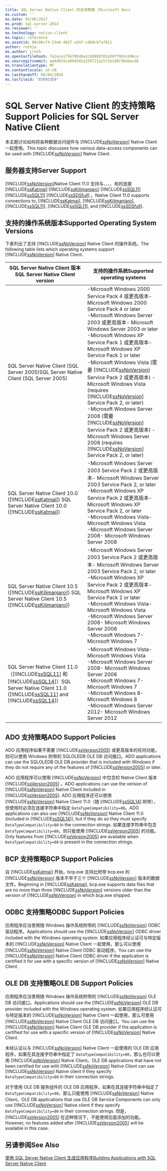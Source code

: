 ```yaml
---
title: SQL Server Native Client 的支持策略 |Microsoft Docs
ms.custom: ''
ms.date: 03/06/2017
ms.prod: sql-server-2014
ms.reviewer: ''
ms.technology: native-client
ms.topic: reference
ms.assetid: 09c80cf4-23e6-4027-a24f-cdb9c87af811
author: rothja
ms.author: jroth
ms.openlocfilehash: 7e2ace1756705d6a1cb08b0701d3bf79b5cb96ce
ms.sourcegitcommit: ad4d92dce894592a259721a1571b1d8736abacdb
ms.translationtype: MT
ms.contentlocale: zh-CN
ms.lasthandoff: 08/04/2020
ms.locfileid: "87692359"
---
```

# <a name="support-policies-for-sql-server-native-client"></a><span data-ttu-id="c03ef-102">SQL Server Native Client 的支持策略</span><span class="sxs-lookup"><span data-stu-id="c03ef-102">Support Policies for SQL Server Native Client</span></span>
  <span data-ttu-id="c03ef-103">本主题讨论如何将各种数据访问组件与 [!INCLUDE[ssNoVersion](../../../includes/ssnoversion-md.md)] Native Client 一起使用。</span><span class="sxs-lookup"><span data-stu-id="c03ef-103">This topic discusses how various data-access components can be used with [!INCLUDE[ssNoVersion](../../../includes/ssnoversion-md.md)] Native Client.</span></span>  
  
## <a name="server-support"></a><span data-ttu-id="c03ef-104">服务器支持</span><span class="sxs-lookup"><span data-stu-id="c03ef-104">Server Support</span></span>  
 [!INCLUDE[ssNoVersion](../../../includes/ssnoversion-md.md)]<span data-ttu-id="c03ef-105">Native Client 11.0 支持与、、、、和的连接 [!INCLUDE[ssKatmai](../../../includes/sskatmai-md.md)] [!INCLUDE[ssKilimanjaro](../../../includes/sskilimanjaro-md.md)] [!INCLUDE[ssSQL11](../../../includes/sssql11-md.md)] [!INCLUDE[ssSQL11](../../../includes/sssql11-md.md)] [!INCLUDE[ssSDSfull](../../../includes/sssdsfull-md.md)] 。</span><span class="sxs-lookup"><span data-stu-id="c03ef-105">Native Client 11.0 supports connections to, [!INCLUDE[ssKatmai](../../../includes/sskatmai-md.md)], [!INCLUDE[ssKilimanjaro](../../../includes/sskilimanjaro-md.md)], [!INCLUDE[ssSQL11](../../../includes/sssql11-md.md)], [!INCLUDE[ssSQL11](../../../includes/sssql11-md.md)], and [!INCLUDE[ssSDSfull](../../../includes/sssdsfull-md.md)].</span></span>  
  
## <a name="supported-operating-system-versions"></a><span data-ttu-id="c03ef-106">支持的操作系统版本</span><span class="sxs-lookup"><span data-stu-id="c03ef-106">Supported Operating System Versions</span></span>  
 <span data-ttu-id="c03ef-107">下表列出了支持 [!INCLUDE[ssNoVersion](../../../includes/ssnoversion-md.md)] Native Client 的操作系统。</span><span class="sxs-lookup"><span data-stu-id="c03ef-107">The following table lists which operating systems support [!INCLUDE[ssNoVersion](../../../includes/ssnoversion-md.md)] Native Client.</span></span>  
  
|<span data-ttu-id="c03ef-108">SQL Server Native Client 版本</span><span class="sxs-lookup"><span data-stu-id="c03ef-108">SQL Server Native Client version</span></span>|<span data-ttu-id="c03ef-109">支持的操作系统</span><span class="sxs-lookup"><span data-stu-id="c03ef-109">Supported operating systems</span></span>|  
|--------------------------------------|---------------------------------|  
|<span data-ttu-id="c03ef-110">SQL Server Native Client (SQL Server 2005)</span><span class="sxs-lookup"><span data-stu-id="c03ef-110">SQL Server Native Client (SQL Server 2005)</span></span>|<span data-ttu-id="c03ef-111">-Microsoft Windows 2000 Service Pack 4 或更高版本</span><span class="sxs-lookup"><span data-stu-id="c03ef-111">-   Microsoft Windows 2000 Service Pack 4 or later</span></span><br /><span data-ttu-id="c03ef-112">-Microsoft Windows Server 2003 或更高版本</span><span class="sxs-lookup"><span data-stu-id="c03ef-112">-   Microsoft Windows Server 2003 or later</span></span><br /><span data-ttu-id="c03ef-113">-Microsoft Windows XP Service Pack 1 或更高版本</span><span class="sxs-lookup"><span data-stu-id="c03ef-113">-   Microsoft Windows XP Service Pack 1 or later</span></span><br /><span data-ttu-id="c03ef-114">-Microsoft Windows Vista (需要 [!INCLUDE[ssNoVersion](../../../includes/ssnoversion-md.md)] Service Pack 2 或更高版本) </span><span class="sxs-lookup"><span data-stu-id="c03ef-114">-   Microsoft Windows Vista (requires [!INCLUDE[ssNoVersion](../../../includes/ssnoversion-md.md)] Service Pack 2, or later)</span></span><br /><span data-ttu-id="c03ef-115">-Microsoft Windows Server 2008 (需要 [!INCLUDE[ssNoVersion](../../../includes/ssnoversion-md.md)] Service Pack 2 或更高版本) </span><span class="sxs-lookup"><span data-stu-id="c03ef-115">-   Microsoft Windows Server 2008 (requires [!INCLUDE[ssNoVersion](../../../includes/ssnoversion-md.md)] Service Pack 2, or later)</span></span>|  
|<span data-ttu-id="c03ef-116">SQL Server Native Client 10.0 ([!INCLUDE[ssKatmai](../../../includes/sskatmai-md.md)]) </span><span class="sxs-lookup"><span data-stu-id="c03ef-116">SQL Server Native Client 10.0 ([!INCLUDE[ssKatmai](../../../includes/sskatmai-md.md)])</span></span>|<span data-ttu-id="c03ef-117">-Microsoft Windows Server 2003 Service Pack 2 或更高版本</span><span class="sxs-lookup"><span data-stu-id="c03ef-117">-   Microsoft Windows Server 2003 Service Pack 2, or later</span></span><br /><span data-ttu-id="c03ef-118">-Microsoft Windows XP Service Pack 2 或更高版本</span><span class="sxs-lookup"><span data-stu-id="c03ef-118">-   Microsoft Windows XP Service Pack 2, or later</span></span><br /><span data-ttu-id="c03ef-119">-Microsoft Windows Vista</span><span class="sxs-lookup"><span data-stu-id="c03ef-119">-   Microsoft Windows Vista</span></span><br /><span data-ttu-id="c03ef-120">-Microsoft Windows Server 2008</span><span class="sxs-lookup"><span data-stu-id="c03ef-120">-   Microsoft Windows Server 2008</span></span>|  
|<span data-ttu-id="c03ef-121">SQL Server Native Client 10.5 ([!INCLUDE[ssKilimanjaro](../../../includes/sskilimanjaro-md.md)]) </span><span class="sxs-lookup"><span data-stu-id="c03ef-121">SQL Server Native Client 10.5 ([!INCLUDE[ssKilimanjaro](../../../includes/sskilimanjaro-md.md)])</span></span>|<span data-ttu-id="c03ef-122">-Microsoft Windows Server 2003 Service Pack 2 或更高版本</span><span class="sxs-lookup"><span data-stu-id="c03ef-122">-   Microsoft Windows Server 2003 Service Pack 2, or later</span></span><br /><span data-ttu-id="c03ef-123">-Microsoft Windows XP Service Pack 2 或更高版本</span><span class="sxs-lookup"><span data-stu-id="c03ef-123">-   Microsoft Windows XP Service Pack 2 or later</span></span><br /><span data-ttu-id="c03ef-124">-Microsoft Windows Vista</span><span class="sxs-lookup"><span data-stu-id="c03ef-124">-   Microsoft Windows Vista</span></span><br /><span data-ttu-id="c03ef-125">-Microsoft Windows Server 2008</span><span class="sxs-lookup"><span data-stu-id="c03ef-125">-   Microsoft Windows Server 2008</span></span><br /><span data-ttu-id="c03ef-126">-Microsoft Windows 7</span><span class="sxs-lookup"><span data-stu-id="c03ef-126">-   Microsoft Windows 7</span></span>|  
|<span data-ttu-id="c03ef-127">SQL Server Native Client 11.0（[!INCLUDE[ssSQL11](../../../includes/sssql11-md.md)] 和 [!INCLUDE[ssSQL14](../../../includes/sssql14-md.md)]）</span><span class="sxs-lookup"><span data-stu-id="c03ef-127">SQL Server Native Client 11.0 ([!INCLUDE[ssSQL11](../../../includes/sssql11-md.md)] and [!INCLUDE[ssSQL14](../../../includes/sssql14-md.md)])</span></span>|<span data-ttu-id="c03ef-128">-Microsoft Windows Vista</span><span class="sxs-lookup"><span data-stu-id="c03ef-128">-   Microsoft Windows Vista</span></span><br /><span data-ttu-id="c03ef-129">-Microsoft Windows Server 2008</span><span class="sxs-lookup"><span data-stu-id="c03ef-129">-   Microsoft Windows Server 2008</span></span><br /><span data-ttu-id="c03ef-130">-Microsoft Windows 7</span><span class="sxs-lookup"><span data-stu-id="c03ef-130">-   Microsoft Windows 7</span></span><br /><span data-ttu-id="c03ef-131">-Microsoft Windows 8</span><span class="sxs-lookup"><span data-stu-id="c03ef-131">-   Microsoft Windows 8</span></span><br /><span data-ttu-id="c03ef-132">-Microsoft Windows Server 2012</span><span class="sxs-lookup"><span data-stu-id="c03ef-132">-   Microsoft Windows Server 2012</span></span>|  
  
## <a name="ado-support-policies"></a><span data-ttu-id="c03ef-133">ADO 支持策略</span><span class="sxs-lookup"><span data-stu-id="c03ef-133">ADO Support Policies</span></span>  
 <span data-ttu-id="c03ef-134">ADO 应用程序如果不需要 [!INCLUDE[ssVersion2005](../../../includes/ssversion2005-md.md)] 或更高版本的任何功能，则可以使用 Windows 附带的 SQLOLEDB OLE DB 访问接口。</span><span class="sxs-lookup"><span data-stu-id="c03ef-134">ADO applications can use the SQLOLEDB OLE DB provider that is included with Windows if they do not require any of the features of [!INCLUDE[ssVersion2005](../../../includes/ssversion2005-md.md)] or later.</span></span>  
  
 <span data-ttu-id="c03ef-135">ADO 应用程序可以使用 [!INCLUDE[ssNoVersion](../../../includes/ssnoversion-md.md)] 中包含的 Native Client 版本 [!INCLUDE[ssVersion2005](../../../includes/ssversion2005-md.md)] 。</span><span class="sxs-lookup"><span data-stu-id="c03ef-135">ADO applications can use the version of [!INCLUDE[ssNoVersion](../../../includes/ssnoversion-md.md)] Native Client included in [!INCLUDE[ssVersion2005](../../../includes/ssversion2005-md.md)].</span></span> <span data-ttu-id="c03ef-136">ADO 应用程序还可以使用 [!INCLUDE[ssNoVersion](../../../includes/ssnoversion-md.md)] Native Client 11.0（随 [!INCLUDE[ssSQL14](../../../includes/sssql14-md.md)] 附带），但使用时必须在连接字符串中指定 `DataTypeCompatibility=80`。</span><span class="sxs-lookup"><span data-stu-id="c03ef-136">ADO applications can also use [!INCLUDE[ssNoVersion](../../../includes/ssnoversion-md.md)] Native Client 11.0 (included in [!INCLUDE[ssSQL14](../../../includes/sssql14-md.md)]), but if they do so they must specify `DataTypeCompatibility=80` in the connection strings.</span></span> <span data-ttu-id="c03ef-137">如果连接字符串中包含 `DataTypeCompatibility=80`，则只能使用 [!INCLUDE[ssVersion2005](../../../includes/ssversion2005-md.md)] 的功能。</span><span class="sxs-lookup"><span data-stu-id="c03ef-137">Only features from [!INCLUDE[ssVersion2005](../../../includes/ssversion2005-md.md)] are available when `DataTypeCompatibility=80` is present in the connection strings.</span></span>  
  
## <a name="bcp-support-policies"></a><span data-ttu-id="c03ef-138">BCP 支持策略</span><span class="sxs-lookup"><span data-stu-id="c03ef-138">BCP Support Policies</span></span>  
 <span data-ttu-id="c03ef-139">自 [!INCLUDE[ssKatmai](../../../includes/sskatmai-md.md)] 开始，bcp.exe 支持比附带 bcp.exe 的 [!INCLUDE[ssNoVersion](../../../includes/ssnoversion-md.md)] 版本不早于三个 [!INCLUDE[ssNoVersion](../../../includes/ssnoversion-md.md)] 版本的数据文件。</span><span class="sxs-lookup"><span data-stu-id="c03ef-139">Beginning in [!INCLUDE[ssKatmai](../../../includes/sskatmai-md.md)], bcp.exe supports data files that are no more than three [!INCLUDE[ssNoVersion](../../../includes/ssnoversion-md.md)] versions older than the version of [!INCLUDE[ssNoVersion](../../../includes/ssnoversion-md.md)] in which bcp.exe shipped.</span></span>  
  
## <a name="odbc-support-policies"></a><span data-ttu-id="c03ef-140">ODBC 支持策略</span><span class="sxs-lookup"><span data-stu-id="c03ef-140">ODBC Support Policies</span></span>  
 <span data-ttu-id="c03ef-141">应用程序应当使用随 Windows 操作系统附带的 [!INCLUDE[ssNoVersion](../../../includes/ssnoversion-md.md)] ODBC 驱动程序。</span><span class="sxs-lookup"><span data-stu-id="c03ef-141">Applications should use the [!INCLUDE[ssNoVersion](../../../includes/ssnoversion-md.md)] ODBC driver included with the Windows operating system.</span></span> <span data-ttu-id="c03ef-142">如果应用程序经认证可与特定版本的 [!INCLUDE[ssNoVersion](../../../includes/ssnoversion-md.md)] Native Client 一起使用，那么可以使用 [!INCLUDE[ssNoVersion](../../../includes/ssnoversion-md.md)] Native Client ODBC 驱动程序。</span><span class="sxs-lookup"><span data-stu-id="c03ef-142">You can use the [!INCLUDE[ssNoVersion](../../../includes/ssnoversion-md.md)] Native Client ODBC driver if the application is certified it for use with a specific version of [!INCLUDE[ssNoVersion](../../../includes/ssnoversion-md.md)] Native Client.</span></span>  
  
## <a name="ole-db-support-policies"></a><span data-ttu-id="c03ef-143">OLE DB 支持策略</span><span class="sxs-lookup"><span data-stu-id="c03ef-143">OLE DB Support Policies</span></span>  
 <span data-ttu-id="c03ef-144">应用程序应当使用随 Windows 操作系统附带的 [!INCLUDE[ssNoVersion](../../../includes/ssnoversion-md.md)] OLE DB 访问接口。</span><span class="sxs-lookup"><span data-stu-id="c03ef-144">Applications should use the [!INCLUDE[ssNoVersion](../../../includes/ssnoversion-md.md)] OLE DB provider included with the Windows operating system.</span></span> <span data-ttu-id="c03ef-145">如果应用程序经认证可与特定版本的 [!INCLUDE[ssNoVersion](../../../includes/ssnoversion-md.md)] Native Client 一起使用，那么可使用 [!INCLUDE[ssNoVersion](../../../includes/ssnoversion-md.md)] Native Client OLE DB 访问接口。</span><span class="sxs-lookup"><span data-stu-id="c03ef-145">You can use the [!INCLUDE[ssNoVersion](../../../includes/ssnoversion-md.md)] Native Client OLE DB provider if the application is certified for use with a specific version of [!INCLUDE[ssNoVersion](../../../includes/ssnoversion-md.md)] Native Client.</span></span>  
  
 <span data-ttu-id="c03ef-146">未经认证以与 [!INCLUDE[ssNoVersion](../../../includes/ssnoversion-md.md)] Native Client 一起使用的 OLE DB 应用程序，如果在其连接字符串中指定了 `DataTypeCompatibility=80`，那么也可以使用 [!INCLUDE[ssNoVersion](../../../includes/ssnoversion-md.md)] Native Client。</span><span class="sxs-lookup"><span data-stu-id="c03ef-146">OLE DB applications that have not been certified for use with [!INCLUDE[ssNoVersion](../../../includes/ssnoversion-md.md)] Native Client can use [!INCLUDE[ssNoVersion](../../../includes/ssnoversion-md.md)] Native client if they specify `DataTypeCompatibility=80` in their connection strings.</span></span>  
  
 <span data-ttu-id="c03ef-147">对于使用 OLE DB 服务组件的 OLE DB 应用程序，如果在其连接字符串中指定了 `DataTypeCompatibility=80`，那么只能使用 [!INCLUDE[ssNoVersion](../../../includes/ssnoversion-md.md)] Native Client。</span><span class="sxs-lookup"><span data-stu-id="c03ef-147">OLE DB applications that use OLE DB Service Components can only use [!INCLUDE[ssNoVersion](../../../includes/ssnoversion-md.md)] Native client if they specify `DataTypeCompatibility=80` in their connection strings.</span></span> <span data-ttu-id="c03ef-148">但是， [!INCLUDE[ssVersion2005](../../../includes/ssversion2005-md.md)] 在这种情况下，不能使用后面添加的功能。</span><span class="sxs-lookup"><span data-stu-id="c03ef-148">However, no features added after [!INCLUDE[ssVersion2005](../../../includes/ssversion2005-md.md)] will be available in this case.</span></span>  
  
## <a name="see-also"></a><span data-ttu-id="c03ef-149">另请参阅</span><span class="sxs-lookup"><span data-stu-id="c03ef-149">See Also</span></span>  
 [<span data-ttu-id="c03ef-150">使用 SQL Server Native Client 生成应用程序</span><span class="sxs-lookup"><span data-stu-id="c03ef-150">Building Applications with SQL Server Native Client</span></span>](building-applications-with-sql-server-native-client.md)  
  
  
